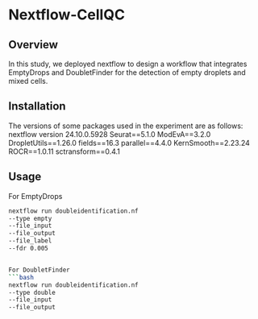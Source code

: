 # Nextflow-CellQC

## Overview
In this study, we deployed nextflow to design a workflow that integrates EmptyDrops and DoubletFinder for the detection of empty droplets and mixed cells.

## Installation
The versions of some packages used in the experiment are as follows:
nextflow version 24.10.0.5928
Seurat==5.1.0
ModEvA==3.2.0
DropletUtils==1.26.0
fields==16.3
parallel==4.4.0
KernSmooth==2.23.24
ROCR==1.0.11
sctransform==0.4.1


## Usage
For EmptyDrops
```bash
nextflow run doubleidentification.nf
--type empty
--file_input
--file_output 
--file_label 
--fdr 0.005


For DoubletFinder
```bash
nextflow run doubleidentification.nf
--type double
--file_input 
--file_output 
